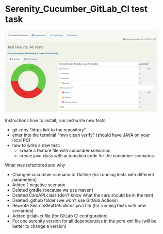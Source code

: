 # Serenity_Cucumber_GitLab_CI test task
![Report](img/report.png)

Instructions how to install, run and write new tests
- git copy "https link to the repository"
- enter into the terminal "mvn clean verify" (should have JAVA on your local PC)
- how to write a new test:
  - create a feature file with cucumber scenarios
  - create java class with automation code for the cucumber scenarios

What was refactored and why
- Changed cucumber scenario to Outline (for running tests with different parameters)
- Added 1 negative scenario
- Deleted gradle (because we use maven)
- Deleted CarsAPI.class (don't know what the cars should be in the test)
- Deleted .github folder (we won't use GitGub Actions)
- Rewrote SearchStepDefinitions.java file (for running tests with new scenarios)
- Added gitlab-ci file (for GitLab CI configuration)
- Put one serenity version for all dependencies in the pom.xml file (will be better to change a version)